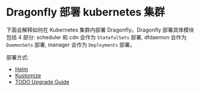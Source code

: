 # Dragonfly 部署 kubernetes 集群

下面会解释如何在 Kubernetes 集群内部署 Dragonfly。Dragonfly 部署具体模块包括 4 部分: scheduler 和 cdn 会作为 `StatefulSets` 部署, dfdaemon 会作为 `DaemonSets` 部署, manager 会作为 `Deployments` 部署。

部署方式:

* [Helm](helm.md)
* [Kustomize](kustomize.md)
* [TODO Upgrade Guide](upgrade-guide.md)
